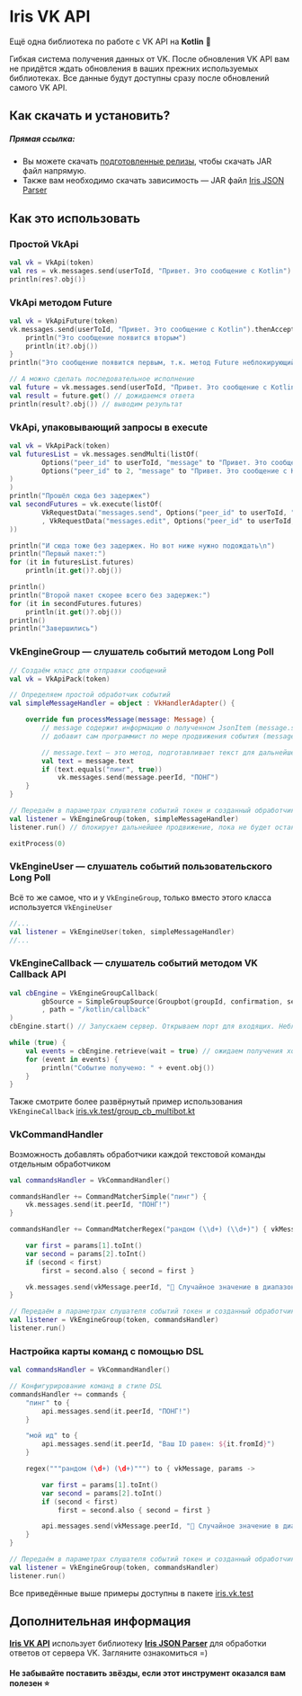 # Iris VK API

Ещё одна библиотека по работе с VK API на **Kotlin** 💖

Гибкая система получения данных от VK. После обновления VK API вам не придётся ждать 
обновления в ваших прежних используемых библиотеках. Все данные будут доступны сразу после обновлений самого VK API.

## Как скачать и установить?

##### Прямая ссылка:

- Вы можете скачать [подготовленные релизы](https://github.com/iris2iris/iris-vk-api/releases), чтобы скачать JAR файл напрямую.
- Также вам необходимо скачать зависимость — JAR файл [Iris JSON Parser](https://github.com/iris2iris/iris-vk-api/releases/download/v0.3/iris-json-parser.jar)

## Как это использовать

### Простой VkApi

```kotlin
val vk = VkApi(token)
val res = vk.messages.send(userToId, "Привет. Это сообщение с Kotlin")
println(res?.obj())
```

### VkApi методом Future

```kotlin
val vk = VkApiFuture(token)
vk.messages.send(userToId, "Привет. Это сообщение с Kotlin").thenAccept {
    println("Это сообщение появится вторым")
    println(it?.obj())
}
println("Это сообщение появится первым, т.к. метод Future неблокирующий")

// А можно сделать последовательное исполнение
val future = vk.messages.send(userToId, "Привет. Это сообщение с Kotlin")
val result = future.get() // дожидаемся ответа
println(result?.obj()) // выводим результат
```

### VkApi, упаковывающий запросы в execute
```kotlin
val vk = VkApiPack(token)
val futuresList = vk.messages.sendMulti(listOf(
        Options("peer_id" to userToId, "message" to "Привет. Это сообщение с Kotlin\nОно почти работает!", "attachment" to "photo-181070115_457239553"),
        Options("peer_id" to 2, "message" to "Привет. Это сообщение с Kotlin\nОно почти работает!", "attachment" to "photo-181070115_457239553"),
)
)
println("Прошёл сюда без задержек")
val secondFutures = vk.execute(listOf(
        VkRequestData("messages.send", Options("peer_id" to userToId, "random_id" to (0..2_000_000).random(), "message" to "Привет. Это сообщение с Kotlin\nОно почти работает!", "attachment" to "photo-181070115_457239553"))
        , VkRequestData("messages.edit", Options("peer_id" to userToId, "conversation_message_id" to 1, "message" to "Привет. Это сообщение с Kotlin\nОно почти работает!", "attachment" to "photo-181070115_457239553"))
))

println("И сюда тоже без задержек. Но вот ниже нужно подождать\n")
println("Первый пакет:")
for (it in futuresList.futures)
    println(it.get()?.obj())

println()
println("Второй пакет скорее всего без задержек:")
for (it in secondFutures.futures)
    println(it.get()?.obj())
println()
println("Завершились")
```

### VkEngineGroup — слушатель событий методом Long Poll

```kotlin
// Создаём класс для отправки сообщений
val vk = VkApiPack(token)

// Определяем простой обработчик событий
val simpleMessageHandler = object : VkHandlerAdapter() {

    override fun processMessage(message: Message) {
        // message содержит информацию о полученном JsonItem (message.source) и вспомогательную информацию, которую
        // добавит сам программист по мере продвижения события (message.options)

        // message.text — это метод, подготавливает текст для дальнейшей работы
        val text = message.text
        if (text.equals("пинг", true))
            vk.messages.send(message.peerId, "ПОНГ")
    }
}

// Передаём в параметрах слушателя событий токен и созданный обработчик событий
val listener = VkEngineGroup(token, simpleMessageHandler)
listener.run() // блокирует дальнейшее продвижение, пока не будет остановлено

exitProcess(0)
```

### VkEngineUser — слушатель событий пользовательского Long Poll
Всё то же самое, что и у `VkEngineGroup`, только вместо этого класса используется `VkEngineUser`
```kotlin
//...
val listener = VkEngineUser(token, simpleMessageHandler)
//...
```

### VkEngineCallback — слушатель событий методом VK Callback API

```kotlin
val cbEngine = VkEngineGroupCallback(
        gbSource = SimpleGroupSource(Groupbot(groupId, confirmation, secret))
        , path = "/kotlin/callback"
)
cbEngine.start() // Запускаем сервер. Открываем порт для входящих. Неблокирующий вызов

while (true) {
    val events = cbEngine.retrieve(wait = true) // ожидаем получения хотя бы одного события
    for (event in events) {
        println("Событие получено: " + event.obj())
    }
}
```
Также смотрите более развёрнутый пример использования `VkEngineCallback` [iris.vk.test/group_cb_multibot.kt](https://github.com/iris2iris/iris-vk-api/blob/master/test/iris/vk/test/group_cb_multibot.kt)

### VkCommandHandler

Возможность добавлять обработчики каждой текстовой команды отдельным обработчиком
```kotlin
val commandsHandler = VkCommandHandler()

commandsHandler += CommandMatcherSimple("пинг") {
    vk.messages.send(it.peerId, "ПОНГ!")
}

commandsHandler += CommandMatcherRegex("рандом (\\d+) (\\d+)") { vkMessage, params ->

    var first = params[1].toInt()
    var second = params[2].toInt()
    if (second < first)
        first = second.also { second = first }

    vk.messages.send(vkMessage.peerId, "🎲 Случайное значение в диапазоне [$first..$second] выпало на ${(first..second).random()}")
}

// Передаём в параметрах слушателя событий токен и созданный обработчик команд
val listener = VkEngineGroup(token, commandsHandler)
listener.run()
```

### Настройка карты команд с помощью DSL
```kotlin
val commandsHandler = VkCommandHandler()

// Конфигурирование команд в стиле DSL
commandsHandler += commands {
    "пинг" to {
        api.messages.send(it.peerId, "ПОНГ!")
    }

    "мой ид" to {
        api.messages.send(it.peerId, "Ваш ID равен: ${it.fromId}")
    }

    regex("""рандом (\d+) (\d+)""") to { vkMessage, params ->

        var first = params[1].toInt()
        var second = params[2].toInt()
        if (second < first)
            first = second.also { second = first }

        api.messages.send(vkMessage.peerId, "🎲 Случайное значение в диапазоне [$first..$second] выпало на ${(first..second).random()}")
    }
}

// Передаём в параметрах слушателя событий токен и созданный обработчик команд
val listener = VkEngineGroup(token, commandsHandler)
listener.run()
```

Все приведённые выше примеры доступны в пакете [iris.vk.test](https://github.com/iris2iris/iris-vk-api/blob/master/test/iris/vk/test)

## Дополнительная информация

**[Iris VK API](https://github.com/iris2iris/iris-vk-api)** использует библиотеку **[Iris JSON Parser](https://github.com/iris2iris/iris-json-parser-kotlin)** для обработки ответов от сервера VK. Загляните ознакомиться =)

#### Не забывайте поставить звёзды, если этот инструмент оказался вам полезен ⭐
